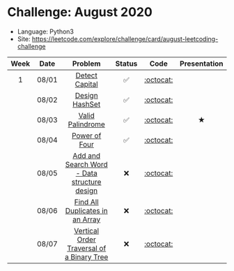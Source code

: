 # Challenge: August 2020
* Language: Python3
* Site: https://leetcode.com/explore/challenge/card/august-leetcoding-challenge

|Week|Date|Problem|Status|Code|Presentation|
|:--:|:--:|:--:|:--:|:--:|:--:|
|1|08/01|[Detect Capital](https://leetcode.com/explore/challenge/card/august-leetcoding-challenge/549/week-1-august-1st-august-7th/3409/)|✅|[:octocat:](./0801.py)||
||08/02|[Design HashSet](https://leetcode.com/explore/challenge/card/august-leetcoding-challenge/549/week-1-august-1st-august-7th/3410/)|✅|[:octocat:](./0802.py)||
||08/03|[Valid Palindrome](https://leetcode.com/explore/challenge/card/august-leetcoding-challenge/549/week-1-august-1st-august-7th/3411/)|✅|[:octocat:](./0803.py)|★|
||08/04|[Power of Four](https://leetcode.com/explore/challenge/card/august-leetcoding-challenge/549/week-1-august-1st-august-7th/3412/)|✅|[:octocat:](./0804.py)||
||08/05|[Add and Search Word - Data structure design](https://leetcode.com/explore/challenge/card/august-leetcoding-challenge/549/week-1-august-1st-august-7th/3413/)|❌|[:octocat:](./0805.py)||
||08/06|[Find All Duplicates in an Array](https://leetcode.com/explore/challenge/card/august-leetcoding-challenge/549/week-1-august-1st-august-7th/3414/)|❌|[:octocat:](./0806.py)||
||08/07|[Vertical Order Traversal of a Binary Tree](https://leetcode.com/explore/challenge/card/august-leetcoding-challenge/549/week-1-august-1st-august-7th/3415/)|❌|[:octocat:](./0807.py)||
